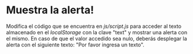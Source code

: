 # Muestra la alerta!

Modifica el código que se encuentra en *js/script.js* para acceder al texto almacenado en el *localStorage* con la clave "text" y mostrar una alerta con el mismo. En caso de que el valor accedido sea nulo, deberás desplegar la alerta con el siguiente texto: "Por favor ingresa un texto".
